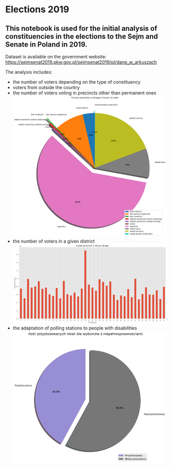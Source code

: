 # Elections 2019

## This notebook is used for the initial analysis of constituencies in the elections to the Sejm and Senate in Poland in 2019.

Dataset is available on the government website: https://sejmsenat2019.pkw.gov.pl/sejmsenat2019/pl/dane_w_arkuszach

The analysis includes:
- the number of voters depending on the type of constituency
- voters from outside the country
- the number of voters voting in precincts other than permanent ones
![ELECTIONS1](charts/ELECTIONS.png)
- the number of voters in a given district
![ELECTIONS2](charts/ELECTIONS2.png)
- the adaptation of polling stations to people with disabilities
![ELECTIONS4](charts/ELECTIONS4.png)

